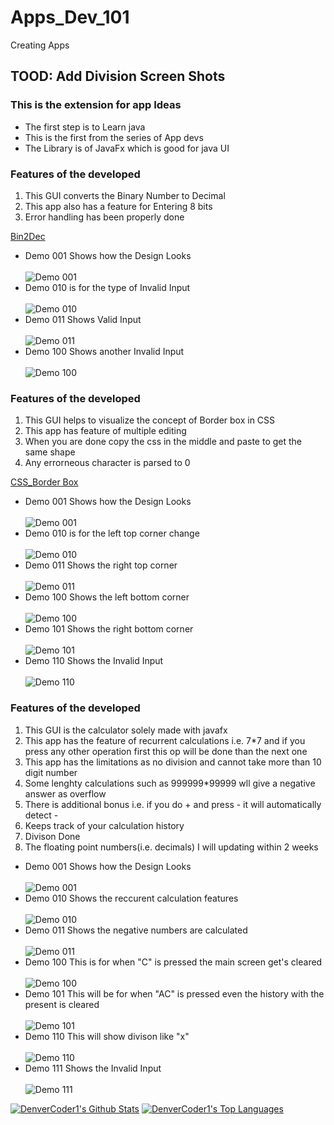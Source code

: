 # Apps_Dev_101
Creating Apps
## TOOD: Add Division Screen Shots
### This is the extension for app Ideas
<ul>
 <li> The first step is to Learn java </li>
 <li> This is the first from the series of App devs </li>
 <li> The Library is of JavaFx which is good for java UI </li>
</ul>
<h3>Features of the developed</h3>
<ol>
 <li> This GUI converts the Binary Number to Decimal</li>
 <li> This app also has a feature for Entering 8 bits</li>
 <li> Error handling has been properly done </li>
</ol>
<a href="https://github.com/florinpop17/app-ideas/blob/master/Projects/1-Beginner/Bin2Dec-App.md"> Bin2Dec</a>
<ul>
 <li>Demo 001 Shows how the Design Looks </li><br><img src="Demo.JPG" alt="Demo 001" />
 <li>Demo 010 is for the type of Invalid Input</li><br><img src="Demo_2.JPG" alt="Demo 010" />
 <li>Demo 011 Shows Valid Input</li><br><img src="Demo_3.JPG" alt="Demo 011" />
 <li>Demo 100 Shows another Invalid Input</li><br><img src="Demo_4.JPG" alt="Demo 100" />
</ul>
<h3>Features of the developed</h3>
<ol>
 <li> This GUI helps to visualize the concept of Border box in CSS</li>
 <li> This app has feature of multiple editing</li>
 <li> When you are done copy the css in the middle and paste to get the same shape</li>
 <li> Any errorneous character is parsed to 0 </li>
</ol>
<a href="https://github.com/florinpop17/app-ideas/blob/master/Projects/1-Beginner/Border-Radius-Previewer.md"> CSS_Border Box</a>
<ul>
 <li>Demo 001 Shows how the Design Looks </li><br><img src="Demo_CSS_1.JPG" alt="Demo 001" />
 <li>Demo 010 is for the left top corner change</li><br><img src="Demo_CSS_2.JPG" alt="Demo 010" />
 <li>Demo 011 Shows the right top corner</li><br><img src="Demo_CSS_3.JPG" alt="Demo 011" />
 <li>Demo 100 Shows the left bottom corner</li><br><img src="Demo_CSS_4.JPG" alt="Demo 100" />
 <li>Demo 101 Shows the right bottom corner</li><br><img src="Demo_CSS_5.JPG" alt="Demo 101" />
 <li>Demo 110 Shows the Invalid Input</li><br><img src="Demo_CSS_Invalid.JPG" alt="Demo 110" />
</ul>
<h3>Features of the developed</h3>
<ol>
 <li> This GUI is the calculator solely made with javafx</li>
 <li> This app has the feature of recurrent calculations i.e. 7*7 and if you press any other operation first this op will be done than the next one</li>
 <li> This app has the limitations as no division and cannot take more than 10 digit number</li>
 <li> Some lenghty calculations such as 999999*99999 wll give a negative answer as overflow</li>
 <li> There is additional bonus i.e. if you do + and press -  it will automatically detect - </li>
 <li> Keeps track of your calculation history </li>
 <li> Divison Done </li>
 <li> The floating point numbers(i.e. decimals)  I will updating within 2 weeks</li>
</ol>
<ul>
 <li>Demo 001 Shows how the Design Looks </li><br><img src="With_Div_Calc.JPG" alt="Demo 001" />
 <li>Demo 010 Shows the reccurent calculation features</li><br><img src="Calculator_2.JPG" alt="Demo 010" />
 <li>Demo 011 Shows the negative numbers are calculated</li><br><img src="Calcultor_3.JPG" alt="Demo 011" />
 <li>Demo 100 This is for when "C" is pressed the main screen get's cleared </li><br><img src="Calculator_3.JPG" alt="Demo 100" />
 <li>Demo 101 This will be for when  "AC" is pressed even the history with the present is cleared</li><br><img src="Calculator_4.JPG" alt="Demo 101" />
 <li> Demo 110 This will show divison like "x"</li><br><img src="Divison_Demo_Calc.JPG" alt="Demo 110" />
 <li>Demo 111 Shows the Invalid Input</li><br><img src="Calculator_invalid.JPG" alt="Demo 111" />
</ul>
<p align="left">
  <a href="#"><img alt="DenverCoder1's Github Stats" src="https://github-readme-stats.vercel.app/api?username=Darknez07&show_icons=true&count_private=true&hide=" /></a> 
  <a href="#"><img alt="DenverCoder1's Top Languages" src="https://github-readme-stats.vercel.app/api/top-langs/?username=Darknez07&langs_count=10&layout=compact#" /></a>
</p>
